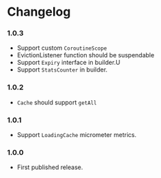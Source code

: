 # Changelog

### 1.0.3

* Support custom `CoroutineScope`
* EvictionListener function should be suspendable
* Support `Expiry` interface in builder.U
* Support `StatsCounter` in builder.

### 1.0.2

* `Cache` should support `getAll`

### 1.0.1

* Support `LoadingCache` micrometer metrics.

### 1.0.0

* First published release.
